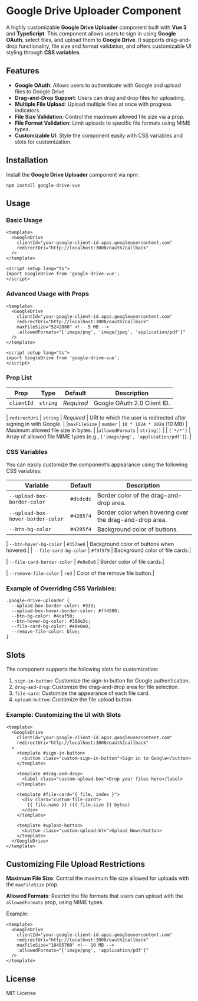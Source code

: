 Google Drive Uploader Component
===============================

A highly customizable **Google Drive Uploader** component built with **Vue 3** and **TypeScript**. This component allows users to sign in using **Google OAuth**, select files, and upload them to **Google Drive**. It supports drag-and-drop functionality, file size and format validation, and offers customizable UI styling through **CSS variables**.

Features
--------

*   **Google OAuth**: Allows users to authenticate with Google and upload files to Google Drive.
*   **Drag-and-Drop Support**: Users can drag and drop files for uploading.
*   **Multiple File Upload**: Upload multiple files at once with progress indicators.
*   **File Size Validation**: Control the maximum allowed file size via a prop.
*   **File Format Validation**: Limit uploads to specific file formats using MIME types.
*   **Customizable UI**: Style the component easily with CSS variables and slots for customization.

Installation
------------

Install the **Google Drive Uploader** component via npm:

    npm install google-drive-vue
    

Usage
-----

### Basic Usage

    <template>
      <GoogleDrive
        clientId="your-google-client-id.apps.googleusercontent.com"
        redirectUri="http://localhost:3000/oauth2callback"
      />
    </template>
    
    <script setup lang="ts">
    import GoogleDrive from 'google-drive-vue';
    </script>
    

### Advanced Usage with Props

    <template>
      <GoogleDrive
        clientId="your-google-client-id.apps.googleusercontent.com"
        redirectUri="http://localhost:3000/oauth2callback"
        maxFileSize="5242880" <!-- 5 MB -->
        :allowedFormats="['image/png', 'image/jpeg', 'application/pdf']"
      />
    </template>
    
    <script setup lang="ts">
    import GoogleDrive from 'google-drive-vue';
    </script>
    

### Prop List

| Prop | Type | Default | Description |
|--- | --- | --- | --- |
| `clientId` | `string` | _Required_ | Google OAuth 2.0 Client ID. |

| `redirectUri` | `string` | _Required_ | URI to which the user is redirected after signing in with Google. |
|`maxFileSize` | `number` | `10 * 1024 * 1024` (10 MB) | Maximum allowed file size in bytes. |
|`allowedFormats` | `string[]` |  | `['*/*']` | Array of allowed file MIME types (e.g., `['image/png', 'application/pdf']`). |

### CSS Variables

You can easily customize the component’s appearance using the following CSS variables:

| Variable | Default | Description | 
|--- | --- | --- |
|`--upload-box-border-color` | `#dcdcdc` | Border color of the drag-and-drop area. |
| `--upload-box-hover-border-color` | `#4285f4` | Border color when hovering over the drag-and-drop area. |
| `--btn-bg-color` | `#4285f4` | Background color of buttons. |

| `--btn-hover-bg-color` | `#357ae8` | Background color of buttons when hovered.|
| `--file-card-bg-color` | `#f9f9f9` | Background color of file cards.|

| `--file-card-border-color` | `#e0e0e0` | Border color of file cards.|

| `--remove-file-color` | `red` | Color of the remove file button.|

### Example of Overriding CSS Variables:

    .google-drive-uploader {
      --upload-box-border-color: #333;
      --upload-box-hover-border-color: #ff4500;
      --btn-bg-color: #4caf50;
      --btn-hover-bg-color: #388e3c;
      --file-card-bg-color: #e0e0e0;
      --remove-file-color: blue;
    }
    

Slots
-----

The component supports the following slots for customization:

1.  `sign-in-button`: Customize the sign-in button for Google authentication.
2.  `drag-and-drop`: Customize the drag-and-drop area for file selection.
3.  `file-card`: Customize the appearance of each file card.
4.  `upload-button`: Customize the file upload button.

### Example: Customizing the UI with Slots

    <template>
      <GoogleDrive
        clientId="your-google-client-id.apps.googleusercontent.com"
        redirectUri="http://localhost:3000/oauth2callback"
      >
        <template #sign-in-button>
          <button class="custom-sign-in-button">Sign in to Google</button>
        </template>
    
        <template #drag-and-drop>
          <label class="custom-upload-box">Drop your files here</label>
        </template>
    
        <template #file-card="{ file, index }">
          <div class="custom-file-card">
            {{ file.name }} ({{ file.size }} bytes)
          </div>
        </template>
    
        <template #upload-button>
          <button class="custom-upload-btn">Upload Now</button>
        </template>
      </GoogleDrive>
    </template>
    

Customizing File Upload Restrictions
------------------------------------

**Maximum File Size**: Control the maximum file size allowed for uploads with the `maxFileSize` prop.

**Allowed Formats**: Restrict the file formats that users can upload with the `allowedFormats` prop, using MIME types.

Example:

    <template>
      <GoogleDrive
        clientId="your-google-client-id.apps.googleusercontent.com"
        redirectUri="http://localhost:3000/oauth2callback"
        maxFileSize="10485760" <!-- 10 MB -->
        :allowedFormats="['image/png', 'application/pdf']"
      />
    </template>
    

License
-------

MIT License
